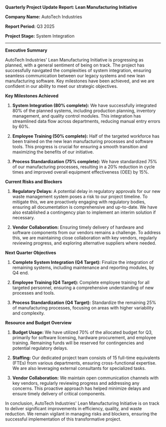 **Quarterly Project Update Report: Lean Manufacturing Initiative**

**Company Name:** AutoTech Industries

**Report Period:** Q3 2025

**Project Stage:** System Integration

---

**Executive Summary**

AutoTech Industries' Lean Manufacturing Initiative is progressing as planned, with a general sentiment of being on track. The project has successfully navigated the complexities of system integration, ensuring seamless communication between our legacy systems and new lean manufacturing software. Key milestones have been achieved, and we are confident in our ability to meet our strategic objectives.

**Key Milestones Achieved**

1. **System Integration (80% complete):** We have successfully integrated 80% of the planned systems, including production planning, inventory management, and quality control modules. This integration has streamlined data flow across departments, reducing manual entry errors by 60%.

2. **Employee Training (50% complete):** Half of the targeted workforce has been trained on the new lean manufacturing processes and software tools. This progress is crucial for ensuring a smooth transition and maximizing the benefits of our initiative.

3. **Process Standardization (75% complete):** We have standardized 75% of our manufacturing processes, resulting in a 20% reduction in cycle times and improved overall equipment effectiveness (OEE) by 15%.

**Current Risks and Blockers**

1. **Regulatory Delays:** A potential delay in regulatory approvals for our new waste management system poses a risk to our project timeline. To mitigate this, we are proactively engaging with regulatory bodies, ensuring all documentation is comprehensive and up-to-date. We have also established a contingency plan to implement an interim solution if necessary.

2. **Vendor Collaboration:** Ensuring timely delivery of hardware and software components from our vendors remains a challenge. To address this, we are maintaining close collaboration with key vendors, regularly reviewing progress, and exploring alternative suppliers where needed.

**Next Quarter Objectives**

1. **Complete System Integration (Q4 Target):** Finalize the integration of remaining systems, including maintenance and reporting modules, by Q4 end.

2. **Employee Training (Q4 Target):** Complete employee training for all targeted personnel, ensuring a comprehensive understanding of new processes and tools.

3. **Process Standardization (Q4 Target):** Standardize the remaining 25% of manufacturing processes, focusing on areas with higher variability and complexity.

**Resource and Budget Overview**

1. **Budget Usage:** We have utilized 70% of the allocated budget for Q3, primarily for software licensing, hardware procurement, and employee training. Remaining funds will be reserved for contingencies and potential regulatory delays.

2. **Staffing:** Our dedicated project team consists of 15 full-time equivalents (FTEs) from various departments, ensuring cross-functional expertise. We are also leveraging external consultants for specialized tasks.

3. **Vendor Collaboration:** We maintain open communication channels with key vendors, regularly reviewing progress and addressing any concerns. This proactive approach has helped minimize delays and ensure timely delivery of critical components.

In conclusion, AutoTech Industries' Lean Manufacturing Initiative is on track to deliver significant improvements in efficiency, quality, and waste reduction. We remain vigilant in managing risks and blockers, ensuring the successful implementation of this transformative project.